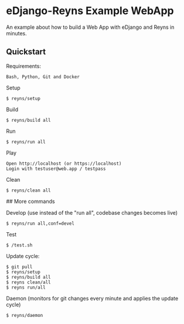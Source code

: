 # eDjango-Reyns Example WebApp


An example about how to build a Web App with eDjango and Reyns in minutes.


## Quickstart


Requirements:
    
    Bash, Python, Git and Docker

Setup

	$ reyns/setup

Build

    $ reyns/build all


Run

	$ reyns/run all

Play

	Open http://localhost (or https://localhost)
    Login with testuser@web.app / testpass

Clean

	$ reyns/clean all



## More commands

Develop (use instead of the "run all", codebase changes becomes live)

    $ reyns/run all,conf=devel

Test

	$ /test.sh

Update cycle:

    $ git pull
    $ reyns/setup
    $ reyns/build all
    $ reyns clean/all
    $ reyns run/all

Daemon (monitors for git changes every minute and applies the update cycle)

    $ reyns/daemon



